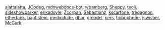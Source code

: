 [alattalatta](/en-US/profiles/alattalatta),
[JCodeg](/en-US/profiles/JCodeg),
[mdnwebdocs-bot](/en-US/profiles/mdnwebdocs-bot),
[wbamberg](/en-US/profiles/wbamberg), [Sheppy](/en-US/profiles/Sheppy),
[teoli](/en-US/profiles/teoli),
[sideshowbarker](/en-US/profiles/sideshowbarker),
[erikadoyle](/en-US/profiles/erikadoyle),
[Zcorpan](/en-US/profiles/Zcorpan),
[Sebastianz](/en-US/profiles/Sebastianz),
[kscarfone](/en-US/profiles/kscarfone),
[tregagnon](/en-US/profiles/tregagnon),
[ethertank](/en-US/profiles/ethertank),
[baptistem](/en-US/profiles/baptistem),
[medicdude](/en-US/profiles/medicdude), [dhar](/en-US/profiles/dhar),
[grendel](/en-US/profiles/grendel), [cers](/en-US/profiles/cers),
[hobophobe](/en-US/profiles/hobophobe),
[jswisher](/en-US/profiles/jswisher), [McGurk](/en-US/profiles/McGurk)
